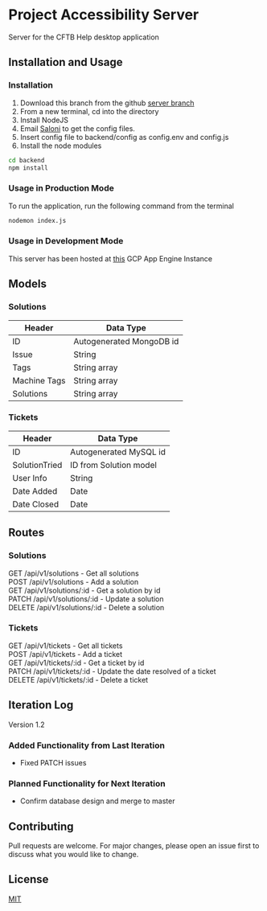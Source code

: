 # Project Accessibility Server
Server for the CFTB Help desktop application

## Installation and Usage

### Installation
1. Download this branch from the github [server branch](https://github.com/ieee-utd/project-accessibility/tree/server)
2. From a new terminal, cd into the directory
3. Install NodeJS
4. Email [Saloni](mailto:saloni.shivdasani@utdallas.edu) to get the config files.
5. Insert config file to backend/config as config.env and config.js
6. Install the node modules
```bash
cd backend
npm install
```

### Usage in Production Mode
To run the application, run the following command from the terminal

```bash
nodemon index.js
```

### Usage in Development Mode
This server has been hosted at [this](https://project-accessibility.wl.r.appspot.com) GCP App Engine Instance

## Models

### Solutions
Header | Data Type
--- | --- 
ID | Autogenerated MongoDB id 
Issue | String 
Tags | String array 
Machine Tags | String array 
Solutions | String array 

### Tickets
Header | Data Type
--- | --- 
ID | Autogenerated MySQL id 
SolutionTried | ID from Solution model 
User Info | String
Date Added | Date
Date Closed | Date

## Routes

### Solutions
GET /api/v1/solutions - Get all solutions  
POST /api/v1/solutions - Add a solution  
GET /api/v1/solutions/:id - Get a solution by id  
PATCH /api/v1/solutions/:id - Update a solution  
DELETE /api/v1/solutions/:id - Delete a solution  

### Tickets
GET /api/v1/tickets - Get all tickets  
POST /api/v1/tickets - Add a ticket  
GET /api/v1/tickets/:id - Get a ticket by id  
PATCH /api/v1/tickets/:id - Update the date resolved of a ticket  
DELETE /api/v1/tickets/:id - Delete a ticket  

## Iteration Log
Version 1.2

### Added Functionality from Last Iteration
* Fixed PATCH issues

### Planned Functionality for Next Iteration
* Confirm database design and merge to master

## Contributing
Pull requests are welcome. For major changes, please open an issue first to discuss what you would like to change.

## License
[MIT](https://choosealicense.com/licenses/mit/)
